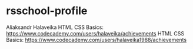 # rsschool-profile
Aliaksandr Halaveika
HTML CSS Basics: https://www.codecademy.com/users/halaveika/achievements
HTML CSS Basics: https://www.codecademy.com/users/halaveika1988/achievements
